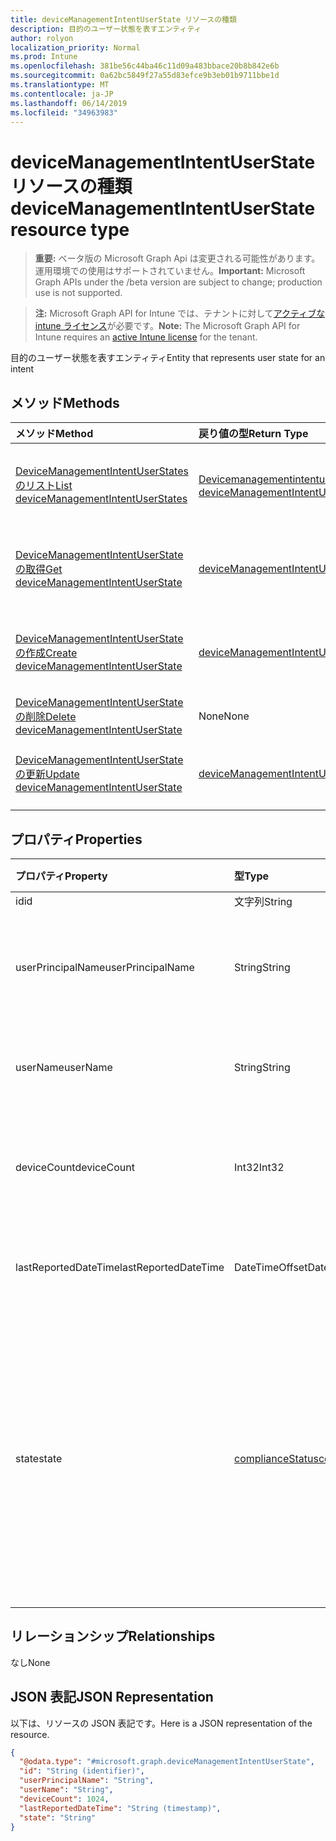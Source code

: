 ```yaml
---
title: deviceManagementIntentUserState リソースの種類
description: 目的のユーザー状態を表すエンティティ
author: rolyon
localization_priority: Normal
ms.prod: Intune
ms.openlocfilehash: 381be56c44ba46c11d09a483bbace20b8b842e6b
ms.sourcegitcommit: 0a62bc5849f27a55d83efce9b3eb01b9711bbe1d
ms.translationtype: MT
ms.contentlocale: ja-JP
ms.lasthandoff: 06/14/2019
ms.locfileid: "34963983"
---
```

# <a name="devicemanagementintentuserstate-resource-type"></a><span data-ttu-id="79691-103">deviceManagementIntentUserState リソースの種類</span><span class="sxs-lookup"><span data-stu-id="79691-103">deviceManagementIntentUserState resource type</span></span>

> <span data-ttu-id="79691-104">**重要:** ベータ版の Microsoft Graph Api は変更される可能性があります。運用環境での使用はサポートされていません。</span><span class="sxs-lookup"><span data-stu-id="79691-104">**Important:** Microsoft Graph APIs under the /beta version are subject to change; production use is not supported.</span></span>

> <span data-ttu-id="79691-105">**注:** Microsoft Graph API for Intune では、テナントに対して[アクティブな intune ライセンス](https://go.microsoft.com/fwlink/?linkid=839381)が必要です。</span><span class="sxs-lookup"><span data-stu-id="79691-105">**Note:** The Microsoft Graph API for Intune requires an [active Intune license](https://go.microsoft.com/fwlink/?linkid=839381) for the tenant.</span></span>

<span data-ttu-id="79691-106">目的のユーザー状態を表すエンティティ</span><span class="sxs-lookup"><span data-stu-id="79691-106">Entity that represents user state for an intent</span></span>

## <a name="methods"></a><span data-ttu-id="79691-107">メソッド</span><span class="sxs-lookup"><span data-stu-id="79691-107">Methods</span></span>
|<span data-ttu-id="79691-108">メソッド</span><span class="sxs-lookup"><span data-stu-id="79691-108">Method</span></span>|<span data-ttu-id="79691-109">戻り値の型</span><span class="sxs-lookup"><span data-stu-id="79691-109">Return Type</span></span>|<span data-ttu-id="79691-110">説明</span><span class="sxs-lookup"><span data-stu-id="79691-110">Description</span></span>|
|:---|:---|:---|
|[<span data-ttu-id="79691-111">DeviceManagementIntentUserStates のリスト</span><span class="sxs-lookup"><span data-stu-id="79691-111">List deviceManagementIntentUserStates</span></span>](../api/intune-deviceintent-devicemanagementintentuserstate-list.md)|<span data-ttu-id="79691-112">[Devicemanagementintentuserstate](../resources/intune-deviceintent-devicemanagementintentuserstate.md)コレクション</span><span class="sxs-lookup"><span data-stu-id="79691-112">[deviceManagementIntentUserState](../resources/intune-deviceintent-devicemanagementintentuserstate.md) collection</span></span>|<span data-ttu-id="79691-113">[Devicemanagementintentuserstate](../resources/intune-deviceintent-devicemanagementintentuserstate.md)オブジェクトのプロパティとリレーションシップをリストします。</span><span class="sxs-lookup"><span data-stu-id="79691-113">List properties and relationships of the [deviceManagementIntentUserState](../resources/intune-deviceintent-devicemanagementintentuserstate.md) objects.</span></span>|
|[<span data-ttu-id="79691-114">DeviceManagementIntentUserState の取得</span><span class="sxs-lookup"><span data-stu-id="79691-114">Get deviceManagementIntentUserState</span></span>](../api/intune-deviceintent-devicemanagementintentuserstate-get.md)|[<span data-ttu-id="79691-115">deviceManagementIntentUserState</span><span class="sxs-lookup"><span data-stu-id="79691-115">deviceManagementIntentUserState</span></span>](../resources/intune-deviceintent-devicemanagementintentuserstate.md)|<span data-ttu-id="79691-116">[Devicemanagementintentuserstate](../resources/intune-deviceintent-devicemanagementintentuserstate.md)オブジェクトのプロパティとリレーションシップを読み取ります。</span><span class="sxs-lookup"><span data-stu-id="79691-116">Read properties and relationships of the [deviceManagementIntentUserState](../resources/intune-deviceintent-devicemanagementintentuserstate.md) object.</span></span>|
|[<span data-ttu-id="79691-117">DeviceManagementIntentUserState の作成</span><span class="sxs-lookup"><span data-stu-id="79691-117">Create deviceManagementIntentUserState</span></span>](../api/intune-deviceintent-devicemanagementintentuserstate-create.md)|[<span data-ttu-id="79691-118">deviceManagementIntentUserState</span><span class="sxs-lookup"><span data-stu-id="79691-118">deviceManagementIntentUserState</span></span>](../resources/intune-deviceintent-devicemanagementintentuserstate.md)|<span data-ttu-id="79691-119">新しい[Devicemanagementintentuserstate](../resources/intune-deviceintent-devicemanagementintentuserstate.md)オブジェクトを作成します。</span><span class="sxs-lookup"><span data-stu-id="79691-119">Create a new [deviceManagementIntentUserState](../resources/intune-deviceintent-devicemanagementintentuserstate.md) object.</span></span>|
|[<span data-ttu-id="79691-120">DeviceManagementIntentUserState の削除</span><span class="sxs-lookup"><span data-stu-id="79691-120">Delete deviceManagementIntentUserState</span></span>](../api/intune-deviceintent-devicemanagementintentuserstate-delete.md)|<span data-ttu-id="79691-121">None</span><span class="sxs-lookup"><span data-stu-id="79691-121">None</span></span>|<span data-ttu-id="79691-122">[Devicemanagementintentuserstate](../resources/intune-deviceintent-devicemanagementintentuserstate.md)を削除します。</span><span class="sxs-lookup"><span data-stu-id="79691-122">Deletes a [deviceManagementIntentUserState](../resources/intune-deviceintent-devicemanagementintentuserstate.md).</span></span>|
|[<span data-ttu-id="79691-123">DeviceManagementIntentUserState の更新</span><span class="sxs-lookup"><span data-stu-id="79691-123">Update deviceManagementIntentUserState</span></span>](../api/intune-deviceintent-devicemanagementintentuserstate-update.md)|[<span data-ttu-id="79691-124">deviceManagementIntentUserState</span><span class="sxs-lookup"><span data-stu-id="79691-124">deviceManagementIntentUserState</span></span>](../resources/intune-deviceintent-devicemanagementintentuserstate.md)|<span data-ttu-id="79691-125">[Devicemanagementintentuserstate](../resources/intune-deviceintent-devicemanagementintentuserstate.md)オブジェクトのプロパティを更新します。</span><span class="sxs-lookup"><span data-stu-id="79691-125">Update the properties of a [deviceManagementIntentUserState](../resources/intune-deviceintent-devicemanagementintentuserstate.md) object.</span></span>|

## <a name="properties"></a><span data-ttu-id="79691-126">プロパティ</span><span class="sxs-lookup"><span data-stu-id="79691-126">Properties</span></span>
|<span data-ttu-id="79691-127">プロパティ</span><span class="sxs-lookup"><span data-stu-id="79691-127">Property</span></span>|<span data-ttu-id="79691-128">型</span><span class="sxs-lookup"><span data-stu-id="79691-128">Type</span></span>|<span data-ttu-id="79691-129">説明</span><span class="sxs-lookup"><span data-stu-id="79691-129">Description</span></span>|
|:---|:---|:---|
|<span data-ttu-id="79691-130">id</span><span class="sxs-lookup"><span data-stu-id="79691-130">id</span></span>|<span data-ttu-id="79691-131">文字列</span><span class="sxs-lookup"><span data-stu-id="79691-131">String</span></span>|<span data-ttu-id="79691-132">ID</span><span class="sxs-lookup"><span data-stu-id="79691-132">The ID</span></span>|
|<span data-ttu-id="79691-133">userPrincipalName</span><span class="sxs-lookup"><span data-stu-id="79691-133">userPrincipalName</span></span>|<span data-ttu-id="79691-134">String</span><span class="sxs-lookup"><span data-stu-id="79691-134">String</span></span>|<span data-ttu-id="79691-135">デバイスで報告されているユーザープリンシパル名</span><span class="sxs-lookup"><span data-stu-id="79691-135">The user principal name that is being reported on a device</span></span>|
|<span data-ttu-id="79691-136">userName</span><span class="sxs-lookup"><span data-stu-id="79691-136">userName</span></span>|<span data-ttu-id="79691-137">String</span><span class="sxs-lookup"><span data-stu-id="79691-137">String</span></span>|<span data-ttu-id="79691-138">デバイスで報告されているユーザー名</span><span class="sxs-lookup"><span data-stu-id="79691-138">The user name that is being reported on a device</span></span>|
|<span data-ttu-id="79691-139">deviceCount</span><span class="sxs-lookup"><span data-stu-id="79691-139">deviceCount</span></span>|<span data-ttu-id="79691-140">Int32</span><span class="sxs-lookup"><span data-stu-id="79691-140">Int32</span></span>|<span data-ttu-id="79691-141">目的のためにユーザーに属しているデバイスの数</span><span class="sxs-lookup"><span data-stu-id="79691-141">Count of Devices that belongs to a user for an intent</span></span>|
|<span data-ttu-id="79691-142">lastReportedDateTime</span><span class="sxs-lookup"><span data-stu-id="79691-142">lastReportedDateTime</span></span>|<span data-ttu-id="79691-143">DateTimeOffset</span><span class="sxs-lookup"><span data-stu-id="79691-143">DateTimeOffset</span></span>|<span data-ttu-id="79691-144">インテントレポートの最終更新日時</span><span class="sxs-lookup"><span data-stu-id="79691-144">Last modified date time of an intent report</span></span>|
|<span data-ttu-id="79691-145">state</span><span class="sxs-lookup"><span data-stu-id="79691-145">state</span></span>|[<span data-ttu-id="79691-146">complianceStatus</span><span class="sxs-lookup"><span data-stu-id="79691-146">complianceStatus</span></span>](../resources/intune-shared-compliancestatus.md)|<span data-ttu-id="79691-147">目的のユーザー状態。</span><span class="sxs-lookup"><span data-stu-id="79691-147">User state for an intent.</span></span> <span data-ttu-id="79691-148">可能な値は、`unknown`、`notApplicable`、`compliant`、`remediated`、`nonCompliant`、`error`、`conflict`、`notAssigned` です。</span><span class="sxs-lookup"><span data-stu-id="79691-148">Possible values are: `unknown`, `notApplicable`, `compliant`, `remediated`, `nonCompliant`, `error`, `conflict`, `notAssigned`.</span></span>|

## <a name="relationships"></a><span data-ttu-id="79691-149">リレーションシップ</span><span class="sxs-lookup"><span data-stu-id="79691-149">Relationships</span></span>
<span data-ttu-id="79691-150">なし</span><span class="sxs-lookup"><span data-stu-id="79691-150">None</span></span>

## <a name="json-representation"></a><span data-ttu-id="79691-151">JSON 表記</span><span class="sxs-lookup"><span data-stu-id="79691-151">JSON Representation</span></span>
<span data-ttu-id="79691-152">以下は、リソースの JSON 表記です。</span><span class="sxs-lookup"><span data-stu-id="79691-152">Here is a JSON representation of the resource.</span></span>
<!-- {
  "blockType": "resource",
  "keyProperty": "id",
  "@odata.type": "microsoft.graph.deviceManagementIntentUserState"
}
-->
``` json
{
  "@odata.type": "#microsoft.graph.deviceManagementIntentUserState",
  "id": "String (identifier)",
  "userPrincipalName": "String",
  "userName": "String",
  "deviceCount": 1024,
  "lastReportedDateTime": "String (timestamp)",
  "state": "String"
}
```





